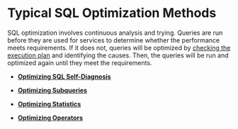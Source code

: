 # Typical SQL Optimization Methods<a name="EN-US_TOPIC_0289900236"></a>

SQL optimization involves continuous analysis and trying. Queries are run before they are used for services to determine whether the performance meets requirements. If it does not, queries will be optimized by  [checking the execution plan](introduction-to-the-sql-execution-plan.md)  and identifying the causes. Then, the queries will be run and optimized again until they meet the requirements.

-   **[Optimizing SQL Self-Diagnosis](optimizing-sql-self-diagnosis.md)**  

-   **[Optimizing Subqueries](optimizing-subqueries.md)**  

-   **[Optimizing Statistics](optimizing-statistics.md)**  

-   **[Optimizing Operators](optimizing-operators.md)**  


